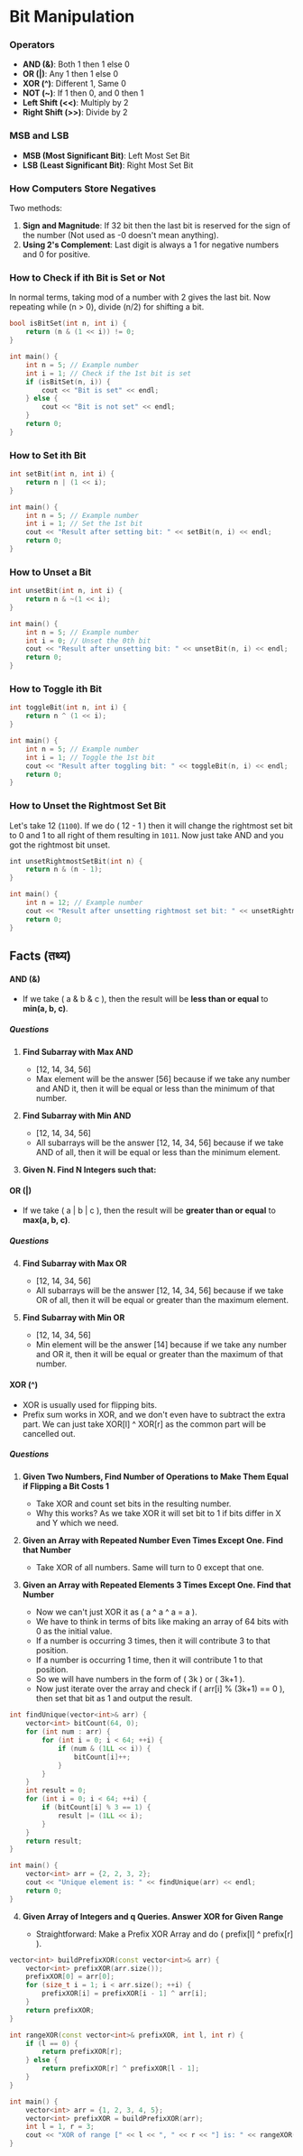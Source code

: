 # Bit Manipulation
### Operators

- **AND (&)**: Both 1 then 1 else 0
- **OR (|)**: Any 1 then 1 else 0
- **XOR (^)**: Different 1, Same 0
- **NOT (~)**: If 1 then 0, and 0 then 1
- **Left Shift (<<)**: Multiply by 2
- **Right Shift (>>)**: Divide by 2

### MSB and LSB

- **MSB (Most Significant Bit)**: Left Most Set Bit
- **LSB (Least Significant Bit)**: Right Most Set Bit

### How Computers Store Negatives

Two methods:
1. **Sign and Magnitude**: If 32 bit then the last bit is reserved for the sign of the number (Not used as -0 doesn't mean anything).
2. **Using 2's Complement**: Last digit is always a 1 for negative numbers and 0 for positive.

### How to Check if ith Bit is Set or Not

In normal terms, taking mod of a number with 2 gives the last bit. Now repeating while (n > 0), divide (n/2) for shifting a bit.

```cpp
bool isBitSet(int n, int i) {
    return (n & (1 << i)) != 0;
}

int main() {
    int n = 5; // Example number
    int i = 1; // Check if the 1st bit is set
    if (isBitSet(n, i)) {
        cout << "Bit is set" << endl;
    } else {
        cout << "Bit is not set" << endl;
    }
    return 0;
}
```

### How to Set ith Bit

```cpp
int setBit(int n, int i) {
    return n | (1 << i);
}

int main() {
    int n = 5; // Example number
    int i = 1; // Set the 1st bit
    cout << "Result after setting bit: " << setBit(n, i) << endl;
    return 0;
}
```

### How to Unset a Bit

```cpp
int unsetBit(int n, int i) {
    return n & ~(1 << i);
}

int main() {
    int n = 5; // Example number
    int i = 0; // Unset the 0th bit
    cout << "Result after unsetting bit: " << unsetBit(n, i) << endl;
    return 0;
}
```

### How to Toggle ith Bit

```cpp
int toggleBit(int n, int i) {
    return n ^ (1 << i);
}

int main() {
    int n = 5; // Example number
    int i = 1; // Toggle the 1st bit
    cout << "Result after toggling bit: " << toggleBit(n, i) << endl;
    return 0;
}
```

### How to Unset the Rightmost Set Bit

Let's take 12 (`1100`). If we do \( 12 - 1 \) then it will change the rightmost set bit to 0 and 1 to all right of them resulting in `1011`. Now just take AND and you got the rightmost bit unset.

```cpp
​int unsetRightmostSetBit(int n) {
    return n & (n - 1);
}

int main() {
    int n = 12; // Example number
    cout << "Result after unsetting rightmost set bit: " << unsetRightmostSetBit(n) << endl;
    return 0;
}
```

## Facts (तथ्य)

#### **AND (&)**
- If we take \( a & b & c \), then the result will be **less than or equal** to **min(a, b, c)**.

##### Questions

1. **Find Subarray with Max AND**

   - [12, 14, 34, 56]
   - Max element will be the answer [56] because if we take any number and AND it, then it will be equal or less than the minimum of that number.

2. **Find Subarray with Min AND**

   - [12, 14, 34, 56]
   - All subarrays will be the answer [12, 14, 34, 56] because if we take AND of all, then it will be equal or less than the minimum element.

3. **Given N. Find N Integers such that:**

#### **OR (|)**
- If we take \( a | b | c \), then the result will be **greater than or equal** to **max(a, b, c)**.

##### Questions

4. **Find Subarray with Max OR**

   - [12, 14, 34, 56]
   - All subarrays will be the answer [12, 14, 34, 56] because if we take OR of all, then it will be equal or greater than the maximum element.

5. **Find Subarray with Min OR**

   - [12, 14, 34, 56]
   - Min element will be the answer [14] because if we take any number and OR it, then it will be equal or greater than the maximum of that number.

#### **XOR (^)**
- XOR is usually used for flipping bits.
- Prefix sum works in XOR, and we don't even have to subtract the extra part. We can just take XOR[l] ^ XOR[r] as the common part will be cancelled out.

##### Questions

1. **Given Two Numbers, Find Number of Operations to Make Them Equal if Flipping a Bit Costs 1**
   - Take XOR and count set bits in the resulting number.
   - Why this works? As we take XOR it will set bit to 1 if bits differ in X and Y which we need.

2. **Given an Array with Repeated Number Even Times Except One. Find that Number**
   - Take XOR of all numbers. Same will turn to 0 except that one.

3. **Given an Array with Repeated Elements 3 Times Except One. Find that Number**
   - Now we can't just XOR it as \( a ^ a ^ a = a \).
   - We have to think in terms of bits like making an array of 64 bits with 0 as the initial value.
   - If a number is occurring 3 times, then it will contribute 3 to that position.
   - If a number is occurring 1 time, then it will contribute 1 to that position.
   - So we will have numbers in the form of \( 3k \) or \( 3k+1 \).
   - Now just iterate over the array and check if ( arr[i] % (3k+1) == 0 ), then set that bit as 1 and output the result.

```cpp
int findUnique(vector<int>& arr) {
    vector<int> bitCount(64, 0);
    for (int num : arr) {
        for (int i = 0; i < 64; ++i) {
            if (num & (1LL << i)) {
                bitCount[i]++;
            }
        }
    }
    int result = 0;
    for (int i = 0; i < 64; ++i) {
        if (bitCount[i] % 3 == 1) {
            result |= (1LL << i);
        }
    }
    return result;
}

int main() {
    vector<int> arr = {2, 2, 3, 2};
    cout << "Unique element is: " << findUnique(arr) << endl;
    return 0;
}
```

4. **Given Array of Integers and q Queries. Answer XOR for Given Range**

   - Straightforward: Make a Prefix XOR Array and do \( prefix[l] ^ prefix[r] \).


```cpp
vector<int> buildPrefixXOR(const vector<int>& arr) {
    vector<int> prefixXOR(arr.size());
    prefixXOR[0] = arr[0];
    for (size_t i = 1; i < arr.size(); ++i) {
        prefixXOR[i] = prefixXOR[i - 1] ^ arr[i];
    }
    return prefixXOR;
}

int rangeXOR(const vector<int>& prefixXOR, int l, int r) {
    if (l == 0) {
        return prefixXOR[r];
    } else {
        return prefixXOR[r] ^ prefixXOR[l - 1];
    }
}

int main() {
    vector<int> arr = {1, 2, 3, 4, 5};
    vector<int> prefixXOR = buildPrefixXOR(arr);
    int l = 1, r = 3;
    cout << "XOR of range [" << l << ", " << r << "] is: " << rangeXOR(prefix);
}
```
